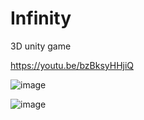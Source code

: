 # Infinity
3D unity game


https://youtu.be/bzBksyHHjiQ

![image](https://github.com/user-attachments/assets/8a0f3656-969e-4d6a-a2e1-7b9eba43e5d8)

![image](https://github.com/user-attachments/assets/9106ca35-f67c-4b0a-b576-2aaf9ed840e5)
